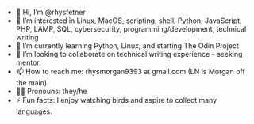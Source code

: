 - 👋 Hi, I’m @rhysfetner
- 👀 I’m interested in Linux, MacOS, scripting, shell, Python, JavaScript, PHP, LAMP, SQL, cybersecurity, programming/development, technical writing
- 🌱 I’m currently learning Python, Linux, and starting The Odin Project
- 💞️ I’m looking to collaborate on technical writing experience - seeking mentor. 
- 📫 How to reach me: rhysmorgan9393 at gmail.com (LN is Morgan off the main)
- 🏳️‍⚧️ Pronouns: they/he 
- ⚡ Fun facts: I enjoy watching birds and aspire to collect many languages.
<!---
rhysfetner/rhysfetner is a ✨ special ✨ repository because its `README.md` (this file) appears on your GitHub profile.
You can click the Preview link to take a look at your changes.
--->

